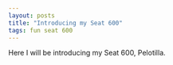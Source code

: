 ```yaml
---
layout: posts
title: "Introducing my Seat 600"
tags: fun seat 600 
---
```


Here I will be introducing my Seat 600, Pelotilla.

